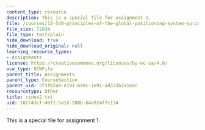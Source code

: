 ```yaml
---
content_type: resource
description: This is a special file for assignment 1.
file: /courses/12-540-principles-of-the-global-positioning-system-spring-2012/102743cfd6f15a1d208bb4a924f7c134_rinex2.txt
file_size: 72834
file_type: text/plain
hide_download: true
hide_download_original: null
learning_resource_types:
- Assignments
license: https://creativecommons.org/licenses/by-nc-sa/4.0/
ocw_type: OCWFile
parent_title: Assignments
parent_type: CourseSection
parent_uid: 5f3f82a0-e181-6a0c-1e91-ad333b1a1edc
resourcetype: Other
title: rinex2.txt
uid: 102743cf-d6f1-5a1d-208b-b4a924f7c134
---
```

This is a special file for assignment 1.
